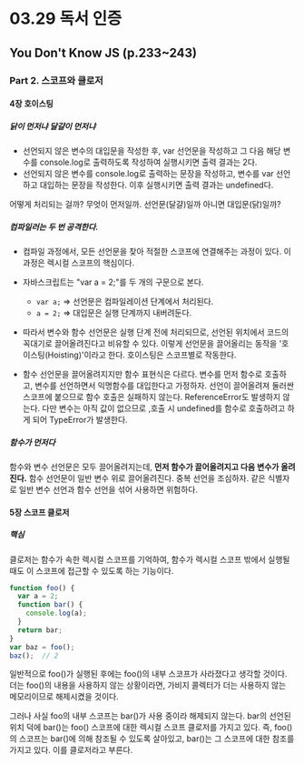 # 03.29 독서 인증

## You Don't Know JS (p.233~243)

### Part 2. 스코프와 클로저

#### 4장 호이스팅

##### 닭이 먼저냐 달걀이 먼저냐

- 선언되지 않은 변수의 대입문을 작성한 후, var 선언문을 작성하고 그 다음 해당 변수를 console.log로 출력하도록 작성하여 실행시키면 출력 결과는 2다.
- 선언되지 않은 변수를 console.log로 출력하는 문장을 작성하고, 변수를 var 선언하고 대입하는 문장을 작성한다. 이후 실행시키면 출력 결과는 undefined다.

어떻게 처리되는 걸까? 무엇이 먼저일까. 선언문(달걀)일까 아니면 대입문(닭)일까?

##### 컴파일러는 두 번 공격한다.

- 컴파일 과정에서, 모든 선언문을 찾아 적절한 스코프에 연결해주는 과정이 있다. 이 과정은 렉시컬 스코프의 핵심이다.

- 자바스크립트는 "var a = 2;"를 두 개의 구문으로 본다. 
  - `var a;`  => 선언문은 컴파일레이션 단계에서 처리된다.
  - `a = 2;` => 대입문은 실행 단계까지 내버려둔다.
- 따라서 변수와 함수 선언문은 실행 단계 전에 처리되므로, 선언된 위치에서 코드의 꼭대기로 끌어올려진다고 비유할 수 있다. 이렇게 선언문을 끌어올리는 동작을 '호이스팅(Hoisting)'이라고 한다. 호이스팅은 스코프별로 작동한다.

- 함수 선언문을 끌어올려지지만 함수 표현식은 다르다. 변수를 먼저 함수로 호출하고, 변수를 선언하면서 익명함수를 대입한다고 가정하자. 선언이 끌어올려져 둘러싼 스코프에 붙으므로 함수 호출은 실패하지 않는다. ReferenceError도 발생하지 않는다. 다만 변수는 아직 값이 없으므로 ,호출 시 undefined를 함수로 호출하려고 하게 되어 TypeError가 발생한다.

##### 함수가 먼저다

함수와 변수 선언문은 모두 끌어올려지는데, **먼저 함수가 끌어올려지고 다음 변수가 올려진다.** 함수 선언문이 일반 변수 위로 끌어올려진다. 중복 선언을 조심하자. 같은 식별자로 일반 변수 선언과 함수 선언을 섞어 사용하면 위험하다.

#### 5장 스코프 클로저

##### 핵심

클로저는 함수가 속한 렉시컬 스코프를 기억하여, 함수가 렉시컬 스코프 밖에서 실행될 때도 이 스코프에 접근할 수 있도록 하는 기능이다.

```javascript
function foo() {
  var a = 2;
  function bar() {
    console.log(a);
  }
  return bar;
}
var baz = foo();
baz();	// 2
```

일반적으로 foo()가 실행된 후에는 foo()의 내부 스코프가 사라졌다고 생각할 것이다. 더는 foo()의 내용을 사용하지 않는 상황이라면, 가비지 콜렉터가 더는 사용하지 않는 메모리이므로 해제시켰을 것이다.

그러나 사실 foo의 내부 스코프는 bar()가 사용 중이라 해제되지 않는다. bar의 선언된 위치 덕에 bar()는 foo() 스코프에 대한 렉시컬 스코프 클로저를 가지고 있다. 즉, foo()의 스코프는 bar()에 의해 참조될 수 있도록 살아있고, bar()는 그 스코프에 대한 참조를 가지고 있다. 이를 클로저라고 부른다.

<br />